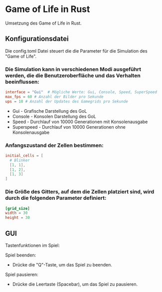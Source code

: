 # Game of Life in Rust
Umsetzung des Game of Life in Rust.

## Konfigurationsdatei
Die config.toml Datei steuert die die Parameter für die Simulation des "Game of Life". 
### Die Simulation kann in verschiedenen Modi ausgeführt werden, die die Benutzeroberfläche und das Verhalten beeinflussen:

```toml
interface = "Gui"  # Mögliche Werte: Gui, Console, Speed, SuperSpeed
max_fps = 60 # Anzahl der Bilder pro Sekunde
ups = 10 # Anzahl der Updates des Gamegrids pro Sekunde
```

- Gui - Grafische Darstellung des GoL
- Console - Konsolen Darstellung des GoL
- Speed - Durchlauf von 10000 Generationen mit Konsolenausgabe
- Superspeed - Durchlauf von 10000 Generationen ohne Konsolenausgabe

### Anfangszustand der Zellen bestimmen:

```toml
initial_cells = [
  # Blinker
  [1, 1],
  [1, 2],
  [1, 3]
]
```

### Die Größe des Gitters, auf dem die Zellen platziert sind, wird durch die folgenden Parameter definiert:

```toml
[grid_size]
width = 30
height = 30
```

## GUI
Tastenfunktionen im Spiel:

Spiel beenden:
- Drücke die "Q"-Taste, um das Spiel zu beenden.

Spiel pausieren:
- Drücke die Leertaste (Spacebar), um das Spiel zu pausieren.
